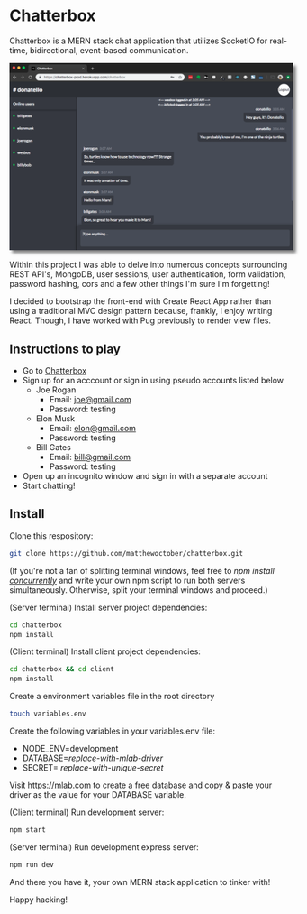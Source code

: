 # Chatterbox

Chatterbox is a MERN stack chat application that utilizes SocketIO for real-time, bidirectional, event-based communication.

<img src="./client/public/images/chatterbox.png" alt="Chatterbox application screenshot" style="box-shadow: 5px 5px 5px rgba(0, 0, 0, 0.5)" />

Within this project I was able to delve into numerous concepts surrounding REST API's, MongoDB, user sessions, user authentication, form validation, password hashing, cors and a few other things I'm sure I'm forgetting!

I decided to bootstrap the front-end with Create React App rather than using a traditional MVC design pattern because, frankly, I enjoy writing React. Though, I have worked with Pug previously to render view files.

## Instructions to play

- Go to <a href="https://chatterbox-prod.herokuapp.com/" target=_blank>Chatterbox</a>
- Sign up for an acccount or sign in using pseudo accounts listed below
  - Joe Rogan
    - Email: joe@gmail.com
    - Password: testing
  - Elon Musk
    - Email: elon@gmail.com
    - Password: testing
  - Bill Gates
    - Email: bill@gmail.com
    - Password: testing
- Open up an incognito window and sign in with a separate account
- Start chatting!

## Install

Clone this respository:

```bash
git clone https://github.com/matthewoctober/chatterbox.git
```

(If you're not a fan of splitting terminal windows, feel free to _npm install <a href="https://www.npmjs.com/package/concurrently" target="_blank">concurrently</a>_ and write your own npm script to run both servers simultaneously. Otherwise, split your terminal windows and proceed.)

(Server terminal) Install server project dependencies:

```bash
cd chatterbox
npm install
```

(Client terminal) Install client project dependencies:

```bash
cd chatterbox && cd client
npm install
```

Create a environment variables file in the root directory

```bash
touch variables.env
```

Create the following variables in your variables.env file:

- NODE_ENV=development
- DATABASE=_replace-with-mlab-driver_
- SECRET= _replace-with-unique-secret_

Visit <a href="https://mlab.com/" target="_blank">https://mlab.com</a> to create a free database and copy & paste your driver as the value for your DATABASE variable.

(Client terminal) Run development server:

```bash
npm start
```

(Server terminal) Run development express server:

```bash
npm run dev
```

And there you have it, your own MERN stack application to tinker with!

Happy hacking!
